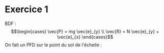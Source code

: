 # Exercice 1 
BDF : 
$$\begin{cases}
\vec{P} = mg \vec{e}_{y} \\
\vec{R} = N \vec{e}_{y} + \vec{e}_{x}
\end{cases}$$
On fait un PFD sur le point du sol de l'échelle : 
